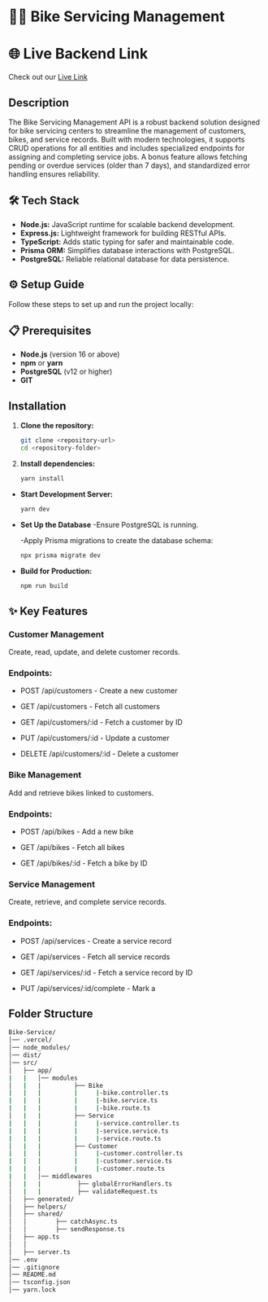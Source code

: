 # 🚴‍♂️ Bike Servicing Management 

# 🌐 Live Backend Link
Check out our [Live Link](https://bike-service-three.vercel.app) 


## Description

The Bike Servicing Management API is a robust backend solution designed for bike servicing centers to streamline the management of customers, bikes, and service records. Built with modern technologies, it supports CRUD operations for all entities and includes specialized endpoints for assigning and completing service jobs. A bonus feature allows fetching pending or overdue services (older than 7 days), and standardized error handling ensures reliability.


## 🛠 Tech Stack
- **Node.js:** JavaScript runtime for scalable backend development.
- **Express.js:** Lightweight framework for building RESTful APIs.
- **TypeScript:** Adds static typing for safer and maintainable code.
- **Prisma ORM:** Simplifies database interactions with PostgreSQL.
- **PostgreSQL:** Reliable relational database for data persistence.


## ⚙️ Setup Guide
Follow these steps to set up and run the project locally:

 ## 📋 Prerequisites

- **Node.js** (version 16 or above)
- **npm** or **yarn**
- **PostgreSQL** (v12 or higher)
- **GIT** 

## Installation

1. **Clone the repository:**

   ```bash
   git clone <repository-url>
   cd <repository-folder>
   ```

2. **Install dependencies:**

   ```bash
   yarn install
   ```


- **Start Development Server:**

  ```bash
  yarn dev
  ```
  
- **Set Up the Database**
   -Ensure PostgreSQL is running.

   -Apply Prisma migrations to create the database schema:

  ```bash
  npx prisma migrate dev
  ```

- **Build for Production:**

  ```bash
  npm run build
  ```


## ✨ Key Features
 ### Customer Management

 Create, read, update, and delete customer records.

 ### Endpoints:

- POST /api/customers - Create a new customer

- GET /api/customers - Fetch all customers

- GET /api/customers/:id - Fetch a customer by ID

- PUT /api/customers/:id - Update a customer

- DELETE /api/customers/:id - Delete a customer

### Bike Management

 Add and retrieve bikes linked to customers.

 ### Endpoints:

- POST /api/bikes - Add a new bike

- GET /api/bikes - Fetch all bikes

- GET /api/bikes/:id - Fetch a bike by ID

### Service Management

 Create, retrieve, and complete service records.

 ### Endpoints:

- POST /api/services - Create a service record

- GET /api/services - Fetch all service records

- GET /api/services/:id - Fetch a service record by ID

- PUT /api/services/:id/complete - Mark a



## Folder Structure
```bash
Bike-Service/
│── .vercel/
│── node_modules/
│── dist/
│── src/
│   ├── app/
|   |   │── modules
│   |   |         ├── Bike
|   |   |         |     |-bike.controller.ts
|   |   |         |     |-bike.service.ts
|   |   |         |     |-bike.route.ts
│   |   |         ├── Service
|   |   |         |     |-service.controller.ts
|   |   |         |     |-service.service.ts
|   |   |         |     |-service.route.ts
│   |   |         ├── Customer
|   |   |         |     |-customer.controller.ts
|   |   |         |     |-customer.service.ts
|   |   |         |     |-customer.route.ts       
|   |   │── middlewares
│   |   |          ├── globalErrorHandlers.ts
│   |   |          ├── validateRequest.ts
│   ├── generated/
│   ├── helpers/
│   ├── shared/
│   │        ├── catchAsync.ts
│   │        ├── sendResponse.ts
│   ├── app.ts
│   │   
│   ├── server.ts
│── .env
│── .gitignore
│── README.md
│── tsconfig.json
│── yarn.lock
```
